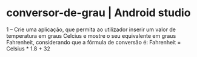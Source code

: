 # conversor-de-grau | Android studio

1 – Crie uma aplicação, que permita ao utilizador inserir um valor de temperatura em graus
Celcius e mostre o seu equivalente em graus Fahrenheit, considerando que a fórmula de
conversão é: Fahrenheit = Celsius * 1.8 + 32
